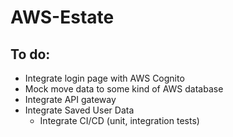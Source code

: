 # AWS-Estate

## To do:
- Integrate login page with AWS Cognito
- Mock move data to some kind of AWS database
- Integrate API gateway
- Integrate Saved User Data
    - Integrate CI/CD (unit, integration tests)
